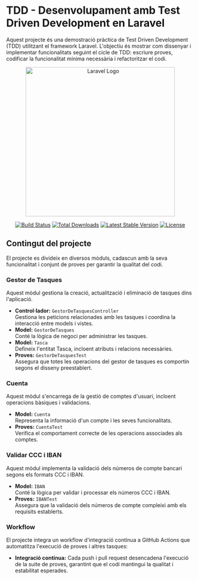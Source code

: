 # TDD - Desenvolupament amb Test Driven Development en Laravel

Aquest projecte és una demostració pràctica de Test Driven Development (TDD) utilitzant el framework Laravel. L'objectiu és mostrar com dissenyar i implementar funcionalitats seguint el cicle de TDD: escriure proves, codificar la funcionalitat mínima necessària i refactoritzar el codi.

<p align="center"><a href="https://laravel.com" target="_blank"><img src="https://raw.githubusercontent.com/laravel/art/master/logo-lockup/5%20SVG/2%20CMYK/1%20Full%20Color/laravel-logolockup-cmyk-red.svg" width="400" alt="Laravel Logo"></a></p>

<p align="center">
  <a href="https://github.com/laravel/framework/actions"><img src="https://github.com/laravel/framework/workflows/tests/badge.svg" alt="Build Status"></a>
  <a href="https://packagist.org/packages/laravel/framework"><img src="https://img.shields.io/packagist/dt/laravel/framework" alt="Total Downloads"></a>
  <a href="https://packagist.org/packages/laravel/framework"><img src="https://img.shields.io/packagist/v/laravel/framework" alt="Latest Stable Version"></a>
  <a href="https://packagist.org/packages/laravel/framework"><img src="https://img.shields.io/packagist/l/laravel/framework" alt="License"></a>
</p>

## Contingut del projecte

El projecte es divideix en diversos mòduls, cadascun amb la seva funcionalitat i conjunt de proves per garantir la qualitat del codi.

### Gestor de Tasques
Aquest mòdul gestiona la creació, actualització i eliminació de tasques dins l'aplicació.
- **Control·lador:** `GestorDeTasquesController`  
  Gestiona les peticions relacionades amb les tasques i coordina la interacció entre models i vistes.
- **Model:** `GestorDeTasques`  
  Conté la lògica de negoci per administrar les tasques.
- **Model:** `Tasca`  
  Defineix l'entitat Tasca, incloent atributs i relacions necessàries.
- **Proves:** `GestorDeTasquesTest`  
  Assegura que totes les operacions del gestor de tasques es comportin segons el disseny preestablert.

### Cuenta
Aquest mòdul s'encarrega de la gestió de comptes d'usuari, incloent operacions bàsiques i validacions.
- **Model:** `Cuenta`  
  Representa la informació d'un compte i les seves funcionalitats.
- **Proves:** `CuentaTest`  
  Verifica el comportament correcte de les operacions associades als comptes.

### Validar CCC i IBAN
Aquest mòdul implementa la validació dels números de compte bancari segons els formats CCC i IBAN.
- **Model:** `IBAN`  
  Conté la lògica per validar i processar els números CCC i IBAN.
- **Proves:** `IBANTest`  
  Assegura que la validació dels números de compte compleixi amb els requisits establerts.

### Workflow
El projecte integra un workflow d'integració contínua a GitHub Actions que automatitza l'execució de proves i altres tasques:
- **Integració contínua:** Cada push i pull request desencadena l'execució de la suite de proves, garantint que el codi mantingui la qualitat i estabilitat esperades.
